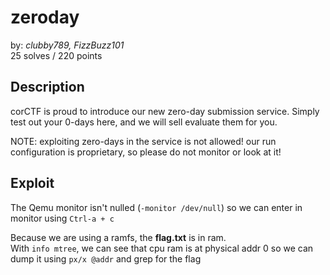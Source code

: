 # zeroday
by: *clubby789, FizzBuzz101*  
25 solves / 220 points

## Description
corCTF is proud to introduce our new zero-day submission service. Simply test out your 0-days here, and we will sell evaluate them for you.

NOTE: exploiting zero-days in the service is not allowed! our run configuration is proprietary, so please do not monitor or look at it!

## Exploit
The Qemu monitor isn't nulled (`-monitor /dev/null`) so we can enter in monitor using `Ctrl-a + c`

Because we are using a ramfs, the **flag.txt** is in ram.  
With `info mtree`, we can see that cpu ram is at physical addr 0 so we can dump it using `px/x @addr` and grep for the flag
